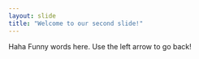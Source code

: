 ```yaml
---
layout: slide
title: "Welcome to our second slide!"
---
```

Haha Funny words here.
Use the left arrow to go back!
